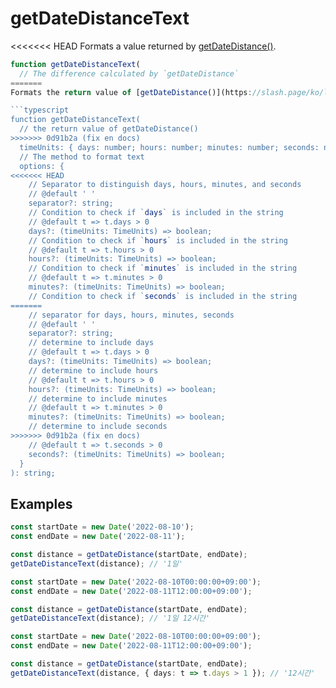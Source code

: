 # getDateDistanceText

<<<<<<< HEAD
Formats a value returned by [getDateDistance()](https://slash.page/ko/libraries/common/date/src/docs/getdatedistance.i18n).

```typescript
function getDateDistanceText(
  // The difference calculated by `getDateDistance`
=======
Formats the return value of [getDateDistance()](https://slash.page/ko/libraries/common/date/src/docs/getdatedistance.i18n) to korean string.

```typescript
function getDateDistanceText(
  // the return value of getDateDistance()
>>>>>>> 0d91b2a (fix en docs)
  timeUnits: { days: number; hours: number; minutes: number; seconds: number },
  // The method to format text
  options: {
<<<<<<< HEAD
    // Separator to distinguish days, hours, minutes, and seconds
    // @default ' '
    separator?: string;
    // Condition to check if `days` is included in the string
    // @default t => t.days > 0
    days?: (timeUnits: TimeUnits) => boolean;
    // Condition to check if `hours` is included in the string
    // @default t => t.hours > 0
    hours?: (timeUnits: TimeUnits) => boolean;
    // Condition to check if `minutes` is included in the string
    // @default t => t.minutes > 0
    minutes?: (timeUnits: TimeUnits) => boolean;
    // Condition to check if `seconds` is included in the string
=======
    // separator for days, hours, minutes, seconds
    // @default ' '
    separator?: string;
    // determine to include days
    // @default t => t.days > 0
    days?: (timeUnits: TimeUnits) => boolean;
    // determine to include hours
    // @default t => t.hours > 0
    hours?: (timeUnits: TimeUnits) => boolean;
    // determine to include minutes
    // @default t => t.minutes > 0
    minutes?: (timeUnits: TimeUnits) => boolean;
    // determine to include seconds
>>>>>>> 0d91b2a (fix en docs)
    // @default t => t.seconds > 0
    seconds?: (timeUnits: TimeUnits) => boolean;
  }
): string;
```

## Examples

```typescript
const startDate = new Date('2022-08-10');
const endDate = new Date('2022-08-11');

const distance = getDateDistance(startDate, endDate);
getDateDistanceText(distance); // '1일'
```

```typescript
const startDate = new Date('2022-08-10T00:00:00+09:00');
const endDate = new Date('2022-08-11T12:00:00+09:00');

const distance = getDateDistance(startDate, endDate);
getDateDistanceText(distance); // '1일 12시간'
```

```typescript
const startDate = new Date('2022-08-10T00:00:00+09:00');
const endDate = new Date('2022-08-11T12:00:00+09:00');

const distance = getDateDistance(startDate, endDate);
getDateDistanceText(distance, { days: t => t.days > 1 }); // '12시간'
```
